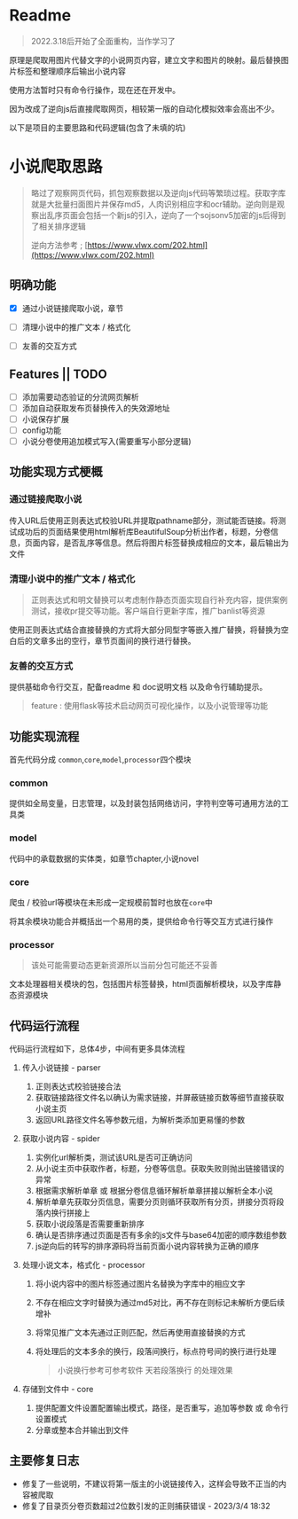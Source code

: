 # Readme

> 2022.3.18后开始了全面重构，当作学习了

原理是爬取用图片代替文字的小说网页内容，建立文字和图片的映射。最后替换图片标签和整理顺序后输出小说内容

使用方法暂时只有命令行操作，现在还在开发中。

因为改成了逆向js后直接爬取网页，相较第一版的自动化模拟效率会高出不少。



以下是项目的主要思路和代码逻辑(包含了未填的坑)

# 小说爬取思路

> 略过了观察网页代码，抓包观察数据以及逆向js代码等繁琐过程。获取字库就是大批量扫面图片并保存md5，人肉识别相应字和ocr辅助。逆向则是观察出乱序页面会包括一个新js的引入，逆向了一个sojsonv5加密的js后得到了相关排序逻辑
>
> 逆向方法参考 ; [https://www.vlwx.com/202.html](https://www.vlwx.com/202.html)



## 明确功能

- [x] 通过小说链接爬取小说，章节
- [ ] 清理小说中的推广文本 / 格式化 
- [ ] 友善的交互方式 



## Features || TODO

- [ ] 添加需要动态验证的分流网页解析
- [ ] 添加自动获取发布页替换传入的失效源地址
- [ ] 小说保存扩展
- [ ] config功能
- [ ] 小说分卷使用追加模式写入(需要重写小部分逻辑)

## 功能实现方式梗概



### 通过链接爬取小说

传入URL后使用正则表达式校验URL并提取pathname部分，测试能否链接。将测试成功后的页面结果使用html解析库BeautifulSoup分析出作者，标题，分卷信息，页面内容，是否乱序等信息。然后将图片标签替换成相应的文本，最后输出为文件

### 清理小说中的推广文本 / 格式化

> 正则表达式和明文替换可以考虑制作静态页面实现自行补充内容，提供案例测试，接收pr提交等功能。客户端自行更新字库，推广banlist等资源

使用正则表达式结合直接替换的方式将大部分同型字等嵌入推广替换，将替换为空白后的文章多出的空行，章节页面间的换行进行替换。

### 友善的交互方式

提供基础命令行交互，配备readme 和 doc说明文档 以及命令行辅助提示。

> feature : 使用flask等技术启动网页可视化操作，以及小说管理等功能

## 功能实现流程

首先代码分成 `common`,`core`,`model`,`processor`四个模块

### common

提供如全局变量，日志管理，以及封装包括网络访问，字符判空等可通用方法的工具类

### model

代码中的承载数据的实体类，如章节chapter,小说novel 

### core

爬虫 / 校验url等模块在未形成一定规模前暂时也放在`core`中

将其余模块功能合并概括出一个易用的类，提供给命令行等交互方式进行操作

### processor

> 该处可能需要动态更新资源所以当前分包可能还不妥善

文本处理器相关模块的包，包括图片标签替换，html页面解析模块，以及字库静态资源模块



## 代码运行流程

 代码运行流程如下，总体4步，中间有更多具体流程

1. 传入小说链接 - parser

   1. 正则表达式校验链接合法
   2. 获取链接路径文件名以确认为需求链接，并屏蔽链接页数等细节直接获取小说主页
   3. 返回URL路径文件名等参数元组，为解析类添加更易懂的参数

2. 获取小说内容 - spider

   1. 实例化url解析类，测试该URL是否可正确访问
   2. 从小说主页中获取作者，标题，分卷等信息。获取失败则抛出链接错误的异常
   3. 根据需求解析单章 或 根据分卷信息循环解析单章拼接以解析全本小说
   4. 解析单章先获取分页信息，需要分页则循环获取所有分页，拼接分页将段落内换行拼接上
   5. 获取小说段落是否需要重新排序
   6. 确认是否排序通过页面是否有多余的js文件与base64加密的顺序数组参数
   7. js逆向后的转写的排序源码将当前页面小说内容转换为正确的顺序

3. 处理小说文本，格式化 - processor

   1. 将小说内容中的图片标签通过图片名替换为字库中的相应文字

   2. 不存在相应文字时替换为通过md5对比，再不存在则标记未解析方便后续增补

   3. 将常见推广文本先通过正则匹配，然后再使用直接替换的方式

   4. 将处理后的文本多余的换行，段落间换行，标点符号间的换行进行处理

      > 小说换行参考可参考软件 天若段落换行 的处理效果

4. 存储到文件中 - core

   1. 提供配置文件设置配置输出模式，路径，是否重写，追加等参数 或 命令行设置模式
   2. 分章或整本合并输出到文件



## 主要修复日志

- 修复了一些说明，不建议将第一版主的小说链接传入，这样会导致不正当的内容被爬取
- 修复了目录页分卷页数超过2位数引发的正则捕获错误 - 2023/3/4 18:32

